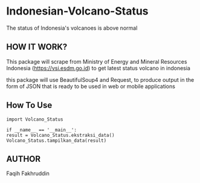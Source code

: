 # Indonesian-Volcano-Status
The status of Indonesia's volcanoes is above normal
## HOW IT WORK?
This package will scrape from Ministry of Energy and Mineral Resources Indonesia (https://vsi.esdm.go.id) to get latest 
status volcano in indonesia

this package will use BeautifulSoup4 and Request, to produce output in the form of JSON that is ready to be used in web 
or mobile applications

## How To Use
    import Volcano_Status

    if __name__ == '__main__':
    result = Volcano_Status.ekstraksi_data()
    Volcano_Status.tampilkan_data(result)
## AUTHOR

Faqih Fakhruddin